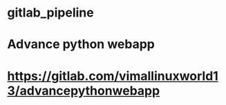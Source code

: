 # gitlab_pipeline
# Advance python webapp 
# https://gitlab.com/vimallinuxworld13/advancepythonwebapp

